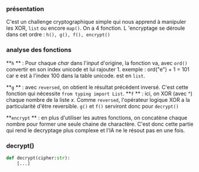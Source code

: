 ### présentation 
C'est un challenge cryptographique simple qui nous apprend à manipuler les XOR, `list` ou encore `map()`.
On a 4 fonction. L 'encryptage se déroule dans cet ordre : `h(), g(), f(), encrypt()`

### analyse des fonctions
**`h` ** : Pour chaque _char_ dans l'_input_ d'origine, la fonction va, avec `ord()` convertir en son index unicode et lui rajouter 1.
exemple : ord("e") + 1 = 101 car e est à l'index 100 dans la table unicode.
est en `list`.

**`g` ** : avec `reversed`, on obtient le résultat précédent inversé. C'est cette fonction qui nécessite  `from typing import List`.
**`f` ** : ici, on XOR (avec ^) chaque nombre de la liste _x_.
Comme `reversed`, l'opérateur logique XOR a la particularité d'être reversible.
`g()` et `f()` serviront donc pour `decrypt()`

**`encrypt` ** : en plus d'utiliser les autres fonctions, on concatène chaque nombre pour former une seule chaine de charactère.
C'est donc cette partie qui rend le decryptage plus complexe et l'IA ne le résout pas en une fois.


### decrypt()
```python
def decrypt(cipher:str):
    [...]
```
